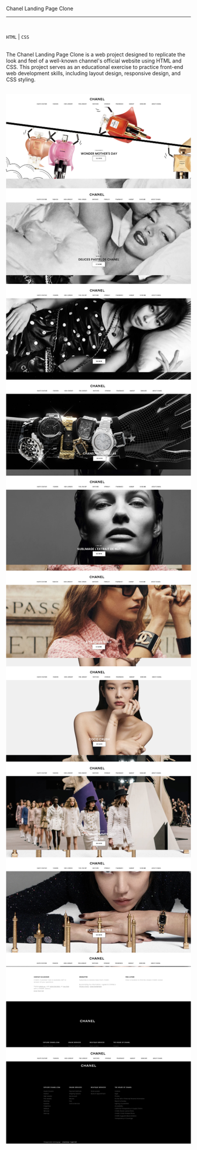 Chanel Landing Page Clone 
<hr>
<br>

``HTML`` | ``CSS``

<br>
The Chanel Landing Page Clone is a web project designed to replicate the look and feel of a well-known channel's official website using HTML and CSS. This project serves as an educational exercise to practice front-end web development skills, including layout design, responsive design, and CSS styling.
<br>
<br>

![](images/chanel-1.jpg)
![](images/chanel-2.jpg)
![](images/chanel-3.jpg)
![](images/chanel-4.jpg)
![](images/chanel-5.jpg)
![](images/chanel-6.jpg)
![](images/chanel-7.jpg)
![](images/chanel-8.jpg)
![](images/chanel-9.jpg)
![](images/chanel-10.jpg)
![](images/chanel-11.jpg)

